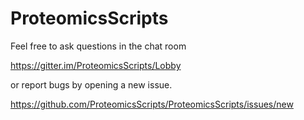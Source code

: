 # ProteomicsScripts

Feel free to ask questions in the chat room

https://gitter.im/ProteomicsScripts/Lobby

or report bugs by opening a new issue.

https://github.com/ProteomicsScripts/ProteomicsScripts/issues/new
